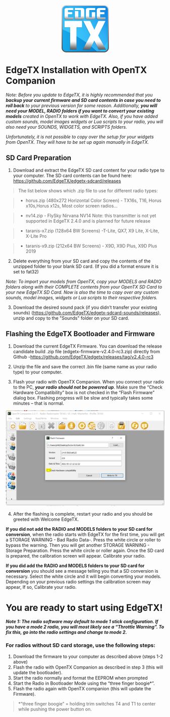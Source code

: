 <p align="center">
<a href="url"><img src="https://github.com/EdgeTX/edgetx.github.io/blob/master/images/edgetx-v2.png" align="center" height="150" width="150" ></a>

# EdgeTX Installation with OpenTX Companion

_Note: Before you update to EdgeTX, it is highly recommended that you **backup your current firmware and SD card contents in case you need to roll back** to your previous version for some reason. Additionally, **you will need your MODEL, RADIO folders if you want to convert your existing models** created in OpenTX to work with EdgeTX. Also, if you have added custom sounds, model images widgets or Lua scripts to your radio, you will also need your SOUNDS, WIDGETS, and SCRIPTS folders._

_Unfortunately, it is not possible to copy over the setup for your widgets from OpenTX. They will have to be set up again manually in EdgeTX._

## SD Card Preparation
1. Download and extract the EdgeTX SD card content for your radio type to your computer. The SD card contents can be found here: https://github.com/EdgeTX/edgetx-sdcard/releases

> The list below shows which .zip file to use for different radio types:

> * horus.zip (480x272 Horizontal Color Screen) - TX16s, T16, Horus x10s,Horus x12s, Most color screen radios...

> * nv14.zip - FlySky Nirvana NV14 Note: this transmitter is not yet supported in EdgeTX 2.4.0 and is planned for future release 

> * taranis-x7.zip (128x64 BW Screens) -T-Lite, QX7, X9 Lite, X-Lite, X-Lite Pro

> * taranis-x9.zip (212x64 BW Screens) - X9D, X9D Plus, X9D Plus 2019

2. Delete everything from your SD card and copy the contents of the unzipped folder to your blank SD card.  (If you did a format ensure it is set to fat32)

_Note: To import your models from OpenTX, copy your MODELS and RADIO folders along with their COMPLETE contents from your OpenTX SD Card to your new EdgeTX SD Card. Now is also the time to copy over any custom sounds, model images, widgets or Lua scripts to their respective folders._

3. Download the desired sound pack (if you didn’t transfer your existing sounds) (https://github.com/EdgeTX/edgetx-sdcard-sounds/releases), unzip and copy to the "Sounds" folder on your SD card.


## Flashing the EdgeTX Bootloader and Firmware

1. Download the current EdgeTX Firmware. You can download the release candidate build .zip file (edgetx-firmware-v2.4.0-rc3.zip) directly from Github -https://github.com/EdgeTX/edgetx/releases/tag/v2.4.0-rc3

2. Unzip the file and save the correct .bin file (same name as your radio type) to your computer.

3. Flash your radio with OpenTX Companion. When you connect your radio to the PC, **_your radio should not be powered up_**. Make sure the “Check Hardware Compatibility” box is not checked in the “Flash Firmware” dialog box. Flashing progress will be slow and typically takes some minutes – that is normal.
 
![](https://github.com/EdgeTX/edgetx.github.io/blob/master/images/Picture3.png)

4. After the flashing is complete, restart your radio and you should be greeted with Welcome EdgeTX. 

**If you did not add the RADIO and MODELS folders to your SD card for conversion**, when the radio starts with EdgeTX for the first time, you will get a STORAGE WARNING - Bad Radio Data-. Press the white circle or roller to bypass the warning. Then you will get another STORAGE WARNING - Storage Preparation. Press the white circle or roller again. Once the SD card is prepared, the calibration screen will appear. Calibrate your radio.

**If you did add the RADIO and MODELS folders to your SD card for conversion** you should see a message telling you that a SD conversion is necessary. Select the white circle and it will begin converting your models. Depending on your previous radio settings the calibration screen may appear, If so, Calibrate your radio.

# You are ready to start using EdgeTX!

_**Note 1: The radio software may default to mode 1 stick configuration. If you have a mode 2 radio, you will most likely see a “Throttle Warning”. To fix this, go into the radio settings and change to mode 2.**_

### For radios without SD card storage, use the following steps:
1.	Download the firmware to your computer as described above (steps 1-2 above)
2.	Flash the radio with OpenTX Companion as described in step 3 (this will update the bootloader).
3.	Start the radio normally and format the EEPROM when prompted
4.	Start the Radio in Bootloader Mode using the “three finger boogie*”.
5.	Flash the radio again with OpenTX companion (this will update the Firmware).

>  *”three finger boogie” = holding trim switches T4 and T1 to center while pushing the power button on.


